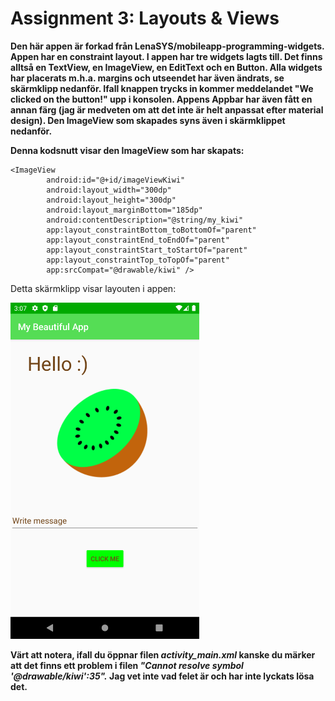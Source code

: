 
# Assignment 3: Layouts & Views

**Den här appen är forkad från LenaSYS/mobileapp-programming-widgets. Appen har en constraint layout. I appen har tre widgets lagts till. Det finns alltså en TextView, en ImageView, en EditText och en Button. Alla widgets har placerats m.h.a. margins och utseendet har även ändrats, se skärmklipp nedanför. Ifall knappen trycks in kommer meddelandet "We clicked on the button!" upp i konsolen. Appens Appbar har även fått en annan färg (jag är medveten om att det inte är helt anpassat efter material design). Den ImageView som skapades syns även i skärmklippet nedanför.**

**Denna kodsnutt visar den ImageView som har skapats:**

```
<ImageView
        android:id="@+id/imageViewKiwi"
        android:layout_width="300dp"
        android:layout_height="300dp"
        android:layout_marginBottom="185dp"
        android:contentDescription="@string/my_kiwi"
        app:layout_constraintBottom_toBottomOf="parent"
        app:layout_constraintEnd_toEndOf="parent"
        app:layout_constraintStart_toStartOf="parent"
        app:layout_constraintTop_toTopOf="parent"
        app:srcCompat="@drawable/kiwi" />
```

Detta skärmklipp visar layouten i appen: 

<img src="/Screenshot_20220414_150751.png" width="60%">

**Värt att notera, ifall du öppnar filen **<i>activity_main.xml</i>** kanske du märker att det finns ett problem i filen **<cite>"Cannot resolve symbol '@drawable/kiwi':35".</cite>** Jag vet inte vad felet är och har inte lyckats lösa det.**
